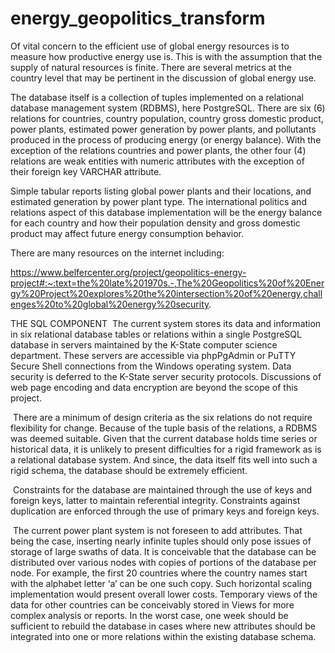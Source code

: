 # energy_geopolitics_transform
Of vital concern to the efficient use of global energy resources is to measure how productive energy use is. This is with the assumption that the supply of natural resources is finite. There are several metrics at the country level that may be pertinent in the discussion of global energy use.

The database itself is a collection of tuples implemented on a relational database management system (RDBMS), here PostgreSQL. There are six (6) relations for countries, country population, country gross domestic product, power plants, estimated power generation by power plants, and pollutants produced in the process of producing energy (or energy balance). With the exception of the relations countries and power plants, the other four (4) relations are weak entities with numeric attributes with the exception of their foreign key VARCHAR attribute.

Simple tabular reports listing global power plants and their locations, and estimated generation by power plant type. The international politics and relations aspect of this database implementation will be the energy balance for each country and how their population density and gross domestic product may affect future energy consumption behavior.

There are many resources on the internet including:

https://www.belfercenter.org/project/geopolitics-energy-project#:~:text=the%20late%201970s.-,The%20Geopolitics%20of%20Energy%20Project%20explores%20the%20intersection%20of%20energy,challenges%20to%20global%20energy%20security.

THE SQL COMPONENT
 The current system stores its data and information in six relational database tables or relations within a single
PostgreSQL database in servers maintained by the K-State computer science department. These servers are
accessible via phpPgAdmin or PuTTY Secure Shell connections from the Windows operating system. Data security is
deferred to the K-State server security protocols. Discussions of web page encoding and data encryption are beyond
the scope of this project.

 There are a minimum of design criteria as the six relations do not require flexibility for change. Because of the tuple
basis of the relations, a RDBMS was deemed suitable. Given that the current database holds time series or historical
data, it is unlikely to present difficulties for a rigid framework as is a relational database system. And since, the data
itself fits well into such a rigid schema, the database should be extremely efficient.

 Constraints for the database are maintained through the use of keys and foreign keys, latter to maintain referential
integrity. Constraints against duplication are enforced through the use of primary keys and foreign keys.

 The current power plant system is not foreseen to add attributes. That being the case, inserting nearly infinite tuples
should only pose issues of storage of large swaths of data. It is conceivable that the database can be distributed over
various nodes with copies of portions of the database per node. For example, the first 20 countries where the
country names start with the alphabet letter ‘a’ can be one such copy. Such horizontal scaling implementation would
present overall lower costs. Temporary views of the data for other countries can be conceivably stored in Views for
more complex analysis or reports. In the worst case, one week should be sufficient to rebuild the database in cases
where new attributes should be integrated into one or more relations within the existing database schema.
